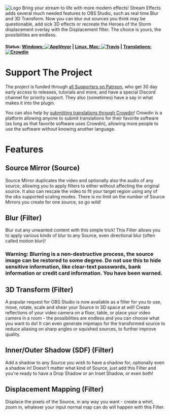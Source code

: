 ![Logo](https://cdn.xaymar.com/obs-stream-effects/logo.svg)
Bring your stream to life with more modern effects! Stream Effects adds several much needed features to OBS Studio, such as real time Blur and 3D Transform. Now you can blur out sources you think may be questionable, add sick 3D effects or recreate the Heroes of the Storm displacement overlay with the Displacement filter. The choice is yours, the possibilities are endless.

#### Status: [Windows: ![AppVeyor](https://ci.appveyor.com/api/projects/status/github/Xaymar/obs-stream-effects?branch=master&svg=true)](https://ci.appveyor.com/project/Xaymar/obs-stream-effects) |  [Linux, Mac: ![Travis](https://api.travis-ci.org/Xaymar/obs-stream-effects.svg?branch=master)](https://travis-ci.org/Xaymar/obs-stream-effects) | [Translations: ![Crowdin](https://d322cqt584bo4o.cloudfront.net/obs-stream-effects/localized.svg)](https://crowdin.com/project/obs-stream-effects)

# Support The Project
The project is funded through [all Supporters on Patreon](https://www.patreon.com/Xaymar), who get 30 day early access to releases, tutorials and more, and have a special Discord channel for priority support. They also (sometimes) have a say in what makes it into the plugin.

You can also help by [submitting translations through Crowdin](https://crowdin.com/project/obs-stream-effects)! Crowdin is a platform allowing anyone to submit translations for their favorite software (as long as that favorite software uses Crowdin), allowing more people to use the software without knowing another language.

# Features
## Source Mirror (Source)
Source Mirror duplicates the video and optionally also the audio of any source, allowing you to apply filters to either without affecting the original source. It also can rescale the video to fit your target region using any of the obs supported scaling modes. There is no limit on the number of Source Mirrors you create for one source, so go wild!

## Blur (Filter)
Blur out any unwanted content with this simple trick! This Filter allows you to apply various kinds of blur to any Source, even directional blur (often called motion blur)!

### Warning: Blurring is a non-destructive process, the source image can be restored to some degree. Do not use this to hide sensitive information, like clear-text passwords, bank information or credit card information. You have been warned.

## 3D Transform (Filter)
A popular request for OBS Studio is now available as a filter for you to use, move, rotate, scale and shear your Source in 3D space at will! Create reflections of your video camera on a floor, table, or place your video camera in a room - the possibilities are endless and you can choose what you want to do! It can even generate mipmaps for the transformed source to reduce aliasing on sharp angles or squished sources, to further improve quality.

## Inner/Outer Shadow (SDF) (Filter)
Add a shadow to any Source you wish to have a shadow for, optionally even a shadow in! Doesn't matter what kind of Source, just add this Filter and you're ready to have a Drop Shadow or an Inset Shadow, or even both!

## Displacement Mapping (Filter)
Displace the pixels of the Source, in any way you want - create a whirl, zoom in, whatever your input normal map can do will happen with this Filter.

